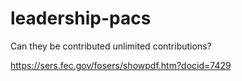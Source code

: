 # leadership-pacs
Can they be contributed unlimited contributions?

https://sers.fec.gov/fosers/showpdf.htm?docid=7429
